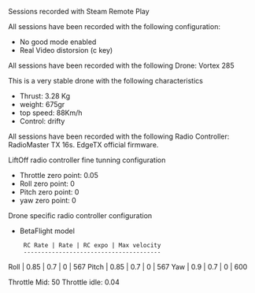 Sessions recorded with Steam Remote Play

All sessions have been recorded with the following configuration:
- No good mode enabled
- Real Video distorsion (c key)


All sessions have been recorded with the following Drone: Vortex 285 

This is a very stable drone with the following characteristics

- Thrust: 3.28 Kg
- weight: 675gr
- top speed: 88Km/h
- Control: drifty


All sessions have been recorded with the following Radio Controller: RadioMaster TX 16s. EdgeTX official firmware.

LiftOff radio controller fine tunning configuration

- Throttle zero point: 0.05
- Roll zero point: 0
- Pitch zero point: 0
- yaw zero point: 0


Drone specific radio controller configuration

- BetaFlight model

       RC Rate | Rate | RC expo | Max velocity
       ---------------------------------------
Roll  |  0.85  |  0.7 |  0      |    567
Pitch |  0.85  |  0.7 |  0      |    567
Yaw   |  0.9   |  0.7 |  0      |    600

Throttle Mid: 50
Throttle idle: 0.04
    

